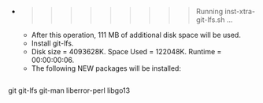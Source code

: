 * >>>>>>>>> Running inst-xtra-git-lfs.sh ...
  * After this operation, 111 MB of additional disk space will be used.
  * Install git-lfs.
  * Disk size = 4093628K. Space Used = 122048K. Runtime = 00:00:00:06.
  * The following NEW packages will be installed:
  ```bash
git git-lfs git-man liberror-perl libgo13
  ```
